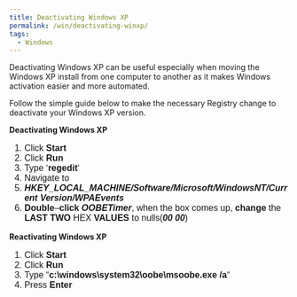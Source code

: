 ```yaml
---
title: Deactivating Windows XP
permalink: /win/deactivating-winxp/
tags:
  - Windows
---
```

Deactivating Windows XP can be useful especially when moving the Windows XP install from one computer to another as it makes Windows activation easier and more automated.

Follow the simple guide below to make the necessary Registry change to deactivate your Windows XP version.

**Deactivating Windows XP**

<ol style="font-family: sans-serif; font-size: medium; font-style: normal; line-height: normal;">
  <li>
    Click <strong>Start</strong>
  </li>
  <li>
    Click <strong>Run</strong>
  </li>
  <li>
    Type &#8216;<strong>regedit</strong>&#8216;
  </li>
  <li>
    Navigate to
  </li>
  <li>
    <strong><em>HKEY_LOCAL_MACHINE/Software/Microsoft/WindowsNT/Current Version/WPAEvents</em></strong>
  </li>
  <li>
    <strong>Double</strong>&#8211;<strong>click <em>OOBETimer</em></strong>, when the box comes up, <strong>change</strong> the <strong>LAST</strong> <strong>TWO</strong> HEX <strong>VALUES</strong> to nulls(<strong><em>00 00</em></strong>)
  </li>
</ol>

**Reactivating Windows XP**

<ol style="font-family: sans-serif; font-size: medium; font-style: normal; line-height: normal;">
  <li>
    Click <strong>Start</strong>
  </li>
  <li>
    Click <strong>Run</strong>
  </li>
  <li>
    Type &#8220;<strong>c:\windows\system32\oobe\msoobe.exe /a</strong>&#8220;
  </li>
  <li>
    Press <strong>Enter</strong>
  </li>
</ol>
